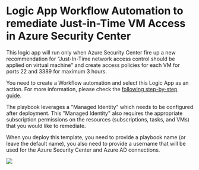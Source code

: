 # Logic App Workflow Automation to remediate Just-in-Time VM Access in Azure Security Center

This logic app will run only when Azure Security Center fire up a new recommendation for "Just-In-Time network access control should be applied on virtual machine" and create access policies for each VM for ports 22 and 3389 for maximum 3 hours.

You need to create a Workflow automation and select this Logic App as an action.
For more information, please check the <a
href="https://charbelnemnom.com/2020/02/enable-just-in-time-vm-access-on-virtual-machines-with-workflow-automation-in-azure-security-center" target="_blank">following step-by-step guide</a>.

The playbook leverages a "Managed Identity" which needs to be configured after deployment. This "Managed Identity" also requires the appropriate subscription permissions on the resources (subscriptions, tasks, and VMs) that you would like to remediate.

When you deploy this template, you need to provide a playbook name (or leave the default name), you also need to provide a username that will be used for the Azure Security Center and Azure AD connections.

<a
href="https://portal.azure.com/#create/Microsoft.Template/uri/https%3A%2F%2Fraw.githubusercontent.com%2FCharbelNemnom%2FPower-MVP-Elite%2Fmaster%2FAzure%2FAzure%20Security%20Center%2FEnable%20Just-In-Time%20VM%20Access%20On%20Virtual%20Machines%20With%20Workflow%20Automation%2FASC-WA-EnableJIT.json" target="_blank">
    <img src="https://azuredeploy.net/deploybutton.png"/>
</a>

